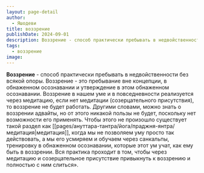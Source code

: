 ```yaml
---
layout: page-detail
author:
  - Яшодеви
title: воззрение
publishDate: 2024-09-01
description: Воззрение - способ практически пребывать в недвойственности без всякой опоры.
tags:
  - воззрение
image:
---
```

**Воззрение** - способ практически пребывать в недвойственности без всякой опоры.
Воззрение - это пребывание вне концепции, в обнаженном осознавании и утверждение в этом обнаженном осознавании. Воззрение в нашем уме и в повседневности реализуется через медитацию, если нет медитации (созерцательного присутствия), то воззрение не будет работать. Другими словами, можно знать о воззрении адвайты, но от этого никакой пользы не будет, поскольку нет возможности его применять. Чтобы этого не произошло существует такой раздел как [[pages/ануттара-тантра/йога/праджня-янтра/медитация|медитация]], когда мы не позволяем уму просто так действовать, а мы его усмиряем и обучаем через санкальпы, тренировку в обнаженном осознавании, которые этот ум учат, как ему быть в воззрении. Вся практика проходит в том, чтобы через медитацию и созерцательное присутствие привыкнуть к воззрению и полностью с ним слиться».

